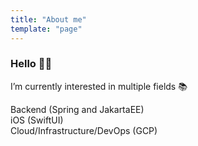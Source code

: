 ```yaml
---
title: "About me"
template: "page"
---
```


<H3> Hello 👋🏼 </H3>

I’m currently interested in multiple fields 📚

Backend (Spring and JakartaEE) </br>
iOS (SwiftUI)  </br>
Cloud/Infrastructure/DevOps (GCP) </br>
